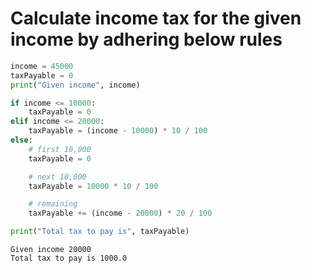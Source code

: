 # Calculate income tax for the given income by adhering below rules


```python
income = 45000
taxPayable = 0
print("Given income", income)

if income <= 10000:
    taxPayable = 0
elif income <= 20000:
    taxPayable = (income - 10000) * 10 / 100
else:
    # first 10,000
    taxPayable = 0

    # next 10,000
    taxPayable = 10000 * 10 / 100

    # remaining
    taxPayable += (income - 20000) * 20 / 100

print("Total tax to pay is", taxPayable)
```

    Given income 20000
    Total tax to pay is 1000.0
    


```python

```
